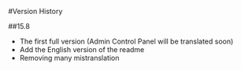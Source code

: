 #Version History

##15.8
- The first full version (Admin Control Panel will be translated soon) <br/>
- Add the English version of the readme <br/>
- Removing many mistranslation
